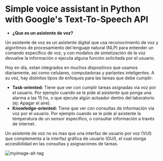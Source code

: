 # Simple voice assistant in Python with Google's Text-To-Speech API
 
- **¿Que es un asistente de voz?**

Un asistente de voz es un asistente digital que usa reconocimiento de voz y algoritmos de procesamiento del lenguaje natural (NLP) para entender un comando especifico de voz, y con modelos de sintetización de la voz devuelve la información o ejecuta alguna función solicitada por el usuario.

Hoy en día, estan integrados en muchos dispositivos que usamos diariamente, así como celulares, computadoras y parlantes inteligentes. A su vez, hay distintos tipos de enfoques para las tareas que debe cumplir: 

- **Task-oriented:** Tiene que ver con cumplir tareas asignadas via voz por el usuario. Por ejemplo cuando se le pide al asistente que ponga una alarma a las 15 hs, o que ejecute algún actuador dentro del laboratorio (ej: Apagar el aire).
- **Knowledge-oriented:** Tiene que ver con consultas de información via voz por el usuario. Por ejemplo cuando se le pide al asistente la temperatura de un sensor especifico, o consultar información a través de internet.

Un asistente de voz no es mas que una interfaz de usuario por voz (VUI) que complementa a la interfaz gráfica de usuario (GUI), el cual otorga accesibilidad en las consultas y asignaciones de tareas.

![myimage-alt-tag](url-to-image)
